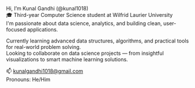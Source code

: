Hi, I’m Kunal Gandhi (@kunal1018)  
🎓 Third-year Computer Science student at Wilfrid Laurier University  
I'm passionate about data science, analytics, and building clean, user-focused applications.  

Currently learning advanced data structures, algorithms, and practical tools for real-world problem solving.  
Looking to collaborate on data science projects — from insightful visualizations to smart machine learning solutions.  

📫 kunalgandhi1018@gmail.com  
Pronouns: He/Him
